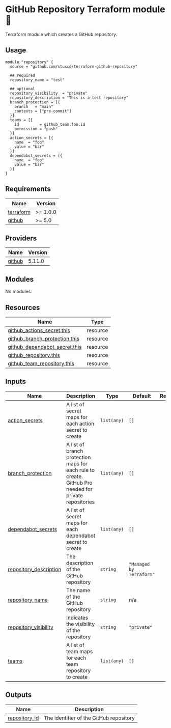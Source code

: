 # GitHub Repository Terraform module :space_invader:

Terraform module which creates a GitHub repository.

## Usage

```hcl
module "repository" {
  source = "github.com/stuxcd/terraform-github-repository"

  ## required
  repository_name = "test"

  ## optional
  repository_visibility  = "private"
  repository_description = "This is a test repository"
  branch_protection = [{
    branch   = "main"
    contexts = ["pre-commit"]
  }]
  teams = [{
    id         = github_team.foo.id
    permission = "push"
  }]
  action_secrets = [{
    name  = "foo"
    value = "bar"
  }]
  dependabot_secrets = [{
    name  = "foo"
    value = "bar"
  }]
}
```

<!-- BEGINNING OF PRE-COMMIT-TERRAFORM DOCS HOOK -->
## Requirements

| Name | Version |
|------|---------|
| <a name="requirement_terraform"></a> [terraform](#requirement\_terraform) | >= 1.0.0 |
| <a name="requirement_github"></a> [github](#requirement\_github) | >= 5.0 |

## Providers

| Name | Version |
|------|---------|
| <a name="provider_github"></a> [github](#provider\_github) | 5.11.0 |

## Modules

No modules.

## Resources

| Name | Type |
|------|------|
| [github_actions_secret.this](https://registry.terraform.io/providers/integrations/github/latest/docs/resources/actions_secret) | resource |
| [github_branch_protection.this](https://registry.terraform.io/providers/integrations/github/latest/docs/resources/branch_protection) | resource |
| [github_dependabot_secret.this](https://registry.terraform.io/providers/integrations/github/latest/docs/resources/dependabot_secret) | resource |
| [github_repository.this](https://registry.terraform.io/providers/integrations/github/latest/docs/resources/repository) | resource |
| [github_team_repository.this](https://registry.terraform.io/providers/integrations/github/latest/docs/resources/team_repository) | resource |

## Inputs

| Name | Description | Type | Default | Required |
|------|-------------|------|---------|:--------:|
| <a name="input_action_secrets"></a> [action\_secrets](#input\_action\_secrets) | A list of secret maps for each action secret to create | `list(any)` | `[]` | no |
| <a name="input_branch_protection"></a> [branch\_protection](#input\_branch\_protection) | A list of branch protection maps for each rule to create. GitHub Pro needed for private repositories | `list(any)` | `[]` | no |
| <a name="input_dependabot_secrets"></a> [dependabot\_secrets](#input\_dependabot\_secrets) | A list of secret maps for each dependabot secret to create | `list(any)` | `[]` | no |
| <a name="input_repository_description"></a> [repository\_description](#input\_repository\_description) | The description of the GitHub repository | `string` | `"Managed by Terraform"` | no |
| <a name="input_repository_name"></a> [repository\_name](#input\_repository\_name) | The name of the GitHub repository | `string` | n/a | yes |
| <a name="input_repository_visibility"></a> [repository\_visibility](#input\_repository\_visibility) | Indicates the visibility of the repository | `string` | `"private"` | no |
| <a name="input_teams"></a> [teams](#input\_teams) | A list of team maps for each team repository to create | `list(any)` | `[]` | no |

## Outputs

| Name | Description |
|------|-------------|
| <a name="output_repository_id"></a> [repository\_id](#output\_repository\_id) | The identifier of the GitHub repository |
<!-- END OF PRE-COMMIT-TERRAFORM DOCS HOOK -->
